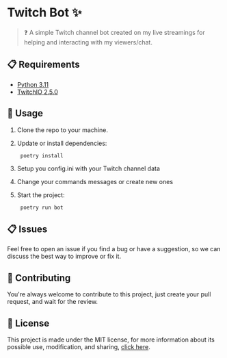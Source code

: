 # Twitch Bot ✨

> ❓ A simple Twitch channel bot created on my live streamings for helping and interacting with my viewers/chat.

## 📋 Requirements

- [Python 3.11](https://www.python.org/)
- [TwitchIO 2.5.0](https://twitchio.dev/en/latest/)

## 🔎 Usage

1. Clone the repo to your machine.
2. Update or install dependencies:
   
   ```console
    poetry install
    ```

3. Setup you config.ini with your Twitch channel data
4. Change your commands messages or create new ones
5. Start the project:
   
   ```console
    poetry run bot
    ```

## 📋 Issues

Feel free to open an issue if you find a bug or have a suggestion, so we can discuss the best way to improve or fix it.

## 👋 Contributing

You're always welcome to contribute to this project, just create your pull request, and wait for the review.

## 📜 License

This project is made under the MIT license, for more information about its possible use, modification, and sharing, [click here](LICENSE).
